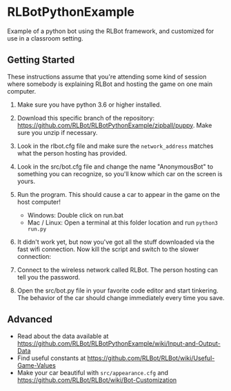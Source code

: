 # RLBotPythonExample
Example of a python bot using the RLBot framework, and customized for use
in a classroom setting.

## Getting Started

These instructions assume that you're attending some kind of session where
somebody is explaining RLBot and hosting the game on one main computer.

1. Make sure you have python 3.6 or higher installed.
1. Download this specific branch of the repository: https://github.com/RLBot/RLBotPythonExample/zipball/puppy. Make sure you unzip if necessary.
1. Look in the rlbot.cfg file and make sure the `network_address`
matches what the person hosting has provided.
1. Look in the src/bot.cfg file and change the name "AnonymousBot" to something
you can recognize, so you'll know which car on the screen is yours.

1. Run the program. This should cause a car to appear in the game on the host computer!
   - Windows: Double click on run.bat
   - Mac / Linux: Open a terminal at this folder location and run `python3 run.py`
1. It didn't work yet, but now you've got all the stuff downloaded via the fast wifi connection. Now kill the script and switch to the slower connection:
1. Connect to the wireless network called RLBot. The person hosting can tell you the password.
1. Open the src/bot.py file in your favorite code editor and start tinkering.
The behavior of the car should change immediately every time you save.

## Advanced 

- Read about the data available at https://github.com/RLBot/RLBotPythonExample/wiki/Input-and-Output-Data
- Find useful constants at https://github.com/RLBot/RLBot/wiki/Useful-Game-Values
- Make your car beautiful with `src/appearance.cfg` and https://github.com/RLBot/RLBot/wiki/Bot-Customization
